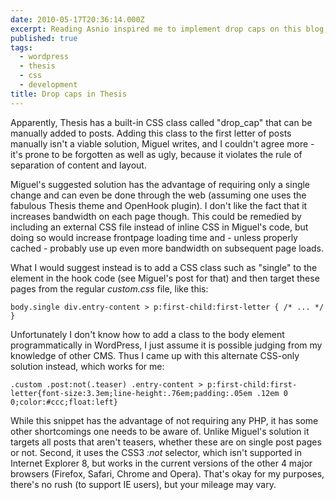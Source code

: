 ```yaml
---
date: 2010-05-17T20:36:14.000Z
excerpt: Reading Asnio inspired me to implement drop caps on this blog, and searching for an easy way to add them I came across Miguel's post on <a href="http://webhole.net/2009/11/03/thesis-theme-tip-how-to-add-drop-caps-to-all-posts/">adding drop caps to all posts  in Thesis</a> at once.
published: true
tags:
  - wordpress
  - thesis
  - css
  - development
title: Drop caps in Thesis
---
```

Apparently, Thesis has a built-in CSS class called "drop_cap" that can be manually added to posts. Adding this class to the first letter of posts manually isn't a viable solution, Miguel writes, and I couldn't agree more - it's prone to be forgotten as well as ugly, because it violates the rule of separation of content and layout.

Miguel's suggested solution has the advantage of requiring only a single change and can even be done through the web (assuming one uses the fabulous Thesis theme and OpenHook plugin). I don't like the fact that it increases bandwidth on each page though. This could be remedied by including an external CSS file instead of inline CSS in Miguel's code, but doing so would increase frontpage loading time and - unless properly cached - probably use up even more bandwidth on subsequent page loads.

What I would suggest instead is to add a CSS class such as "single" to the element in the hook code (see Miguel's post for that) and then target these pages from the regular _custom.css_ file, like this:

`body.single div.entry-content > p:first-child:first-letter { /* ... */ }`

Unfortunately I don't know how to add a class to the body element programmatically in WordPress, I just assume it is possible judging from my knowledge of other CMS. Thus I came up with this alternate CSS-only solution instead, which works for me:

`.custom .post:not(.teaser) .entry-content > p:first-child:first-letter{font-size:3.3em;line-height:.76em;padding:.05em .12em 0 0;color:#ccc;float:left}`

While this snippet has the advantage of not requiring any PHP, it has some other shortcomings one needs to be aware of. Unlike Miguel's solution it targets all posts that aren't teasers, whether these are on single post pages or not. Second, it uses the CSS3 _:not_ selector, which isn't supported in Internet Explorer 8, but works in the current versions of the other 4 major browsers (Firefox, Safari, Chrome and Opera). That's okay for my purposes, there's no rush (to support IE users), but your mileage may vary.
